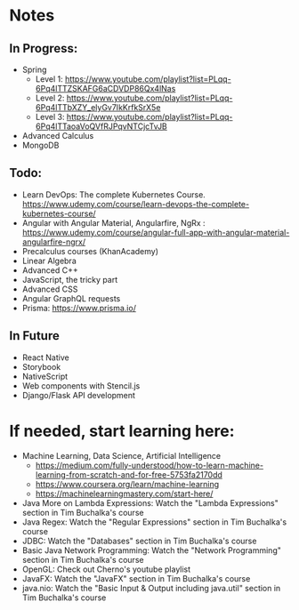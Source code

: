 # Notes

## In Progress:
* Spring
    - Level 1: https://www.youtube.com/playlist?list=PLqq-6Pq4lTTZSKAFG6aCDVDP86Qx4lNas
    - Level 2: https://www.youtube.com/playlist?list=PLqq-6Pq4lTTbXZY_elyGv7IkKrfkSrX5e
    - Level 3: https://www.youtube.com/playlist?list=PLqq-6Pq4lTTaoaVoQVfRJPqvNTCjcTvJB
* Advanced Calculus
* MongoDB

## Todo:
* Learn DevOps: The complete Kubernetes Course. https://www.udemy.com/course/learn-devops-the-complete-kubernetes-course/
* Angular with Angular Material, Angularfire, NgRx : https://www.udemy.com/course/angular-full-app-with-angular-material-angularfire-ngrx/
* Precalculus courses (KhanAcademy)
* Linear Algebra
* Advanced C++
* JavaScript, the tricky part
* Advanced CSS
* Angular GraphQL requests
* Prisma: https://www.prisma.io/

## In Future
* React Native
* Storybook
* NativeScript
* Web components with Stencil.js
* Django/Flask API development

# If needed, start learning here:
* Machine Learning, Data Science, Artificial Intelligence
    - https://medium.com/fully-understood/how-to-learn-machine-learning-from-scratch-and-for-free-5753fa2170dd
    - https://www.coursera.org/learn/machine-learning
    - https://machinelearningmastery.com/start-here/
* Java More on Lambda Expressions: Watch the "Lambda Expressions" section in Tim Buchalka's course
* Java Regex: Watch the "Regular Expressions" section in Tim Buchalka's course
* JDBC: Watch the "Databases" section in Tim Buchalka's course
* Basic Java Network Programming: Watch the "Network Programming" section in Tim Buchalka's course
* OpenGL: Check out Cherno's youtube playlist
* JavaFX: Watch the "JavaFX" section in Tim Buchalka's course
* java.nio: Watch the "Basic Input & Output including java.util" section in Tim Buchalka's course
